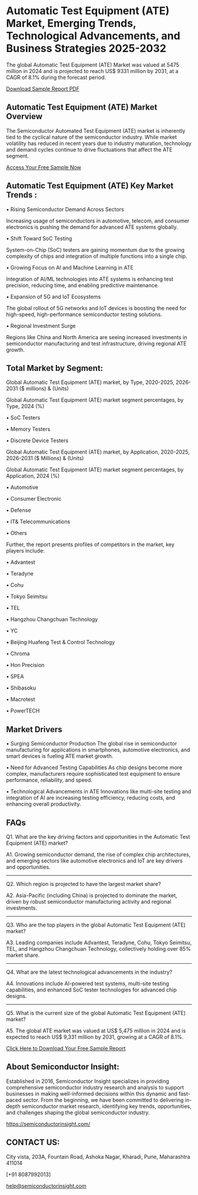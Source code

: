 <h1>Automatic Test Equipment (ATE) Market, Emerging Trends, Technological Advancements, and Business Strategies 2025-2032</h1>

The global Automatic Test Equipment (ATE) Market was valued at 5475 million in 2024 and is projected to reach US$ 9331 million by 2031, at a CAGR of 8.1% during the forecast period.

[Download Sample Report PDF](https://semiconductorinsight.com/download-sample-report/?product_id=91079)

<h2>Automatic Test Equipment (ATE) Market Overview</h2>

The Semiconductor Automated Test Equipment (ATE) market is inherently tied to the cyclical nature of the semiconductor industry. While market volatility has reduced in recent years due to industry maturation, technology and demand cycles continue to drive fluctuations that affect the ATE segment.

[Access Your Free Sample Now](https://semiconductorinsight.com/report/automatic-test-equipment-ate-market/)

<h2>Automatic Test Equipment (ATE) Key Market Trends  :</h2>

•	Rising Semiconductor Demand Across Sectors

Increasing usage of semiconductors in automotive, telecom, and consumer electronics is pushing the demand for advanced ATE systems globally.

•	Shift Toward SoC Testing

System-on-Chip (SoC) testers are gaining momentum due to the growing complexity of chips and integration of multiple functions into a single chip.

•	Growing Focus on AI and Machine Learning in ATE

Integration of AI/ML technologies into ATE systems is enhancing test precision, reducing time, and enabling predictive maintenance.

•	Expansion of 5G and IoT Ecosystems

The global rollout of 5G networks and IoT devices is boosting the need for high-speed, high-performance semiconductor testing solutions.

•	Regional Investment Surge

Regions like China and North America are seeing increased investments in semiconductor manufacturing and test infrastructure, driving regional ATE growth.

Total Market by Segment:
-
Global Automatic Test Equipment (ATE) market, by Type, 2020-2025, 2026-2031 ($ millions) & (Units)

Global Automatic Test Equipment (ATE) market segment percentages, by Type, 2024 (%)

•	SoC Testers

•	Memory Testers

•	Discrete Device Testers

Global Automatic Test Equipment (ATE) market, by Application, 2020-2025, 2026-2031 ($ Millions) & (Units)

Global Automatic Test Equipment (ATE) market segment percentages, by Application, 2024 (%)

•	Automotive

•	Consumer Electronic

•	Defense

•	IT& Telecommunications

•	Others

Further, the report presents profiles of competitors in the market, key players include:

•	Advantest

•	Teradyne

•	Cohu

•	Tokyo Seimitsu

•	TEL

•	Hangzhou Changchuan Technology

•	YC

•	Beijing Huafeng Test & Control Technology

•	Chroma

•	Hon Precision

•	SPEA

•	Shibasoku

•	Macrotest

•	PowerTECH

<h2>Market Drivers</h2>

•	Surging Semiconductor Production The global rise in semiconductor manufacturing for applications in smartphones, automotive electronics, and smart devices is fueling ATE market growth.

•	Need for Advanced Testing Capabilities As chip designs become more complex, manufacturers require sophisticated test equipment to ensure performance, reliability, and speed.

•	Technological Advancements in ATE Innovations like multi-site testing and integration of AI are increasing testing efficiency, reducing costs, and enhancing overall productivity.

<h2>FAQs</h2>

Q1. What are the key driving factors and opportunities in the Automatic Test Equipment (ATE) market?

A1. Growing semiconductor demand, the rise of complex chip architectures, and emerging sectors like automotive electronics and IoT are key drivers and opportunities.

________________________________________

Q2. Which region is projected to have the largest market share?

A2. Asia-Pacific (including China) is projected to dominate the market, driven by robust semiconductor manufacturing activity and regional investments.

________________________________________

Q3. Who are the top players in the global Automatic Test Equipment (ATE) market?

A3. Leading companies include Advantest, Teradyne, Cohu, Tokyo Seimitsu, TEL, and Hangzhou Changchuan Technology, collectively holding over 85% market share.

________________________________________

Q4. What are the latest technological advancements in the industry?

A4. Innovations include AI-powered test systems, multi-site testing capabilities, and enhanced SoC tester technologies for advanced chip designs.

________________________________________

Q5. What is the current size of the global Automatic Test Equipment (ATE) market?

A5. The global ATE market was valued at US$ 5,475 million in 2024 and is expected to reach US$ 9,331 million by 2031, growing at a CAGR of 8.1%.

[Click Here to Download Your Free Sample Report 
](https://semiconductorinsight.com/download-sample-report/?product_id=91079)

<h2> About Semiconductor Insight:</h2>

Established in 2016, Semiconductor Insight specializes in providing comprehensive semiconductor industry research and analysis to support businesses in making well-informed decisions within this dynamic and fast-paced sector. From the beginning, we have been committed to delivering in-depth semiconductor market research, identifying key trends, opportunities, and challenges shaping the global semiconductor industry.

https://semiconductorinsight.com/

<h2>CONTACT US:</h2>

City vista, 203A, Fountain Road, Ashoka Nagar, Kharadi, Pune, Maharashtra 411014

[+91 8087992013]

help@semiconductorinsight.com



